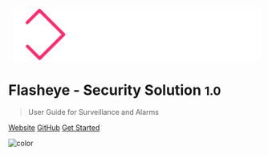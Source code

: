 <!-- _coverpage.md -->

![logo](_media/flasheye_logo.png)

# Flasheye - Security Solution <small>1.0</small>

> User Guide for Surveillance and Alarms

[Website](https://www.flasheye.se/)
[GitHub](https://github.com/flasheye-lovisa/flasheye-lovisa.github.io)
[Get Started](introduction)

![color](#0A1226)